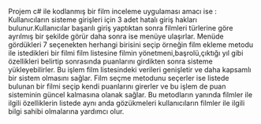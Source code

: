 Projem c# ile kodlanmış bir film inceleme uygulaması amacı ise :
Kullanıcıların sisteme girişleri için 3 adet hatalı giriş hakları bulunur.Kullanıcılar başarılı giriş yaptıktan sonra filmleri türlerine göre ayrılmış bir şekilde görür daha sonra ise menüye ulaşırlar.
Menüde gördükleri 7 seçenekten herhangi birisini seçip örneğin film ekleme metodu ile istedikleri bir filmi film listesine filmin yönetmeni,başrolü,çıktığı yıl gibi özellikleri belirtip sonrasında puanlarını girdikten sonra  sisteme yükleyebilirler. 
Bu işlem film listesindeki verileri genişletir ve daha kapsamlı bir sistem olmasını sağlar.
Film seçme metodunu seçerler ise listede bulunan bir filmi seçip kendi puanlarını girerler ve bu işlem de puan sisteminin güncel kalmasına olanak sağlar.
Bu metodların yanında filmler ile ilgili özelliklerin listede aynı anda gözükmeleri kullanıcıların filmler ile ilgili bilgi sahibi olmalarına yardımcı olur.
